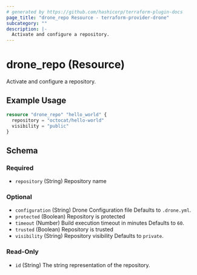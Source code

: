 ```yaml
---
# generated by https://github.com/hashicorp/terraform-plugin-docs
page_title: "drone_repo Resource - terraform-provider-drone"
subcategory: ""
description: |-
  Activate and configure a repository.
---
```


# drone_repo (Resource)

Activate and configure a repository.

## Example Usage

```terraform
resource "drone_repo" "hello_world" {
  repository = "octocat/hello-world"
  visibility = "public"
}
```

<!-- schema generated by tfplugindocs -->
## Schema

### Required

- `repository` (String) Repository name

### Optional

- `configuration` (String) Drone Configuration file Defaults to `.drone.yml`.
- `protected` (Boolean) Repository is protected
- `timeout` (Number) Build execution timeout in minutes Defaults to `60`.
- `trusted` (Boolean) Repository is trusted
- `visibility` (String) Repository visibility Defaults to `private`.

### Read-Only

- `id` (String) The string representation of the repository.


